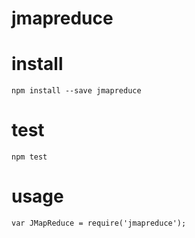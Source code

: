 # jmapreduce

# install
  ```
  npm install --save jmapreduce
  ```
# test
  ```
  npm test
  ```
# usage
  ```
  var JMapReduce = require('jmapreduce'); 
  ```